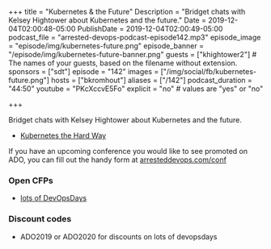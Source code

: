 +++
title = "Kubernetes & the Future"
Description = "Bridget chats with Kelsey Hightower about Kubernetes and the future."
Date = 2019-12-04T02:00:48-05:00
PublishDate = 2019-12-04T02:00:49-05:00
podcast_file = "arrested-devops-podcast-episode142.mp3"
episode_image = "episode/img/kubernetes-future.png"
episode_banner = "/episode/img/kubernetes-future-banner.png"
guests = ["khightower2"] # The names of your guests, based on the filename without extension.
sponsors = ["sdt"]
episode = "142"
images = ["/img/social/fb/kubernetes-future.png"]
hosts = ["bkromhout"]
aliases = ["/142"]
podcast_duration = "44:50"
youtube = "PKcXccvE5Fo"
explicit = "no" # values are "yes" or "no"


+++

Bridget chats with Kelsey Hightower about Kubernetes and the future.

- [Kubernetes the Hard Way](https://github.com/kelseyhightower/kubernetes-the-hard-way)


If you have an upcoming conference you would like to see promoted on ADO, you can fill out the handy form at [arresteddevops.com/conf](https://arresteddevops.com/conf)


### Open CFPs

- [lots of DevOpsDays](https://devopsdays.org/speaking)

### Discount codes
- ADO2019 or ADO2020 for discounts on lots of devopsdays
